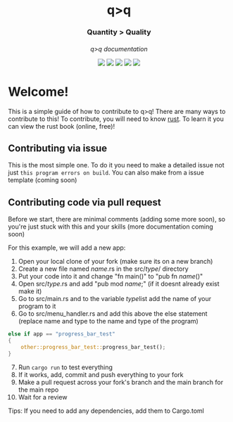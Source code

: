 <p align="center">
 <h1 align="center">q>q</h1>
 <h3 align="center">Quantity > Quality</h3>
 <h6 align="center">q>q documentation</p>
  <p align="center">
    <img src="https://img.shields.io/github/repo-size/unstable-errors/q-q?style=for-the-badge"/>
    <img src="https://img.shields.io/github/languages/top/unstable-errors/q-q?style=for-the-badge"/>
    <img src="https://img.shields.io/github/downloads/unstable-errors/q-q/total?style=for-the-badge"/>
    <img src="https://img.shields.io/github/workflow/status/unstable-errors/q-q/Rust?style=for-the-badge"/>
    <img src="https://img.shields.io/github/commit-activity/m/unstable-errors/q-q?style=for-the-badge"/>
  </p>

# Welcome!
This is a simple guide of how to contribute to q>q! There are many ways to contribute to this!
To contribute, you will need to know [rust](https://rust-lang.org). To learn it you can view the rust book (online, free)!

## Contributing via issue
This is the most simple one. To do it you need to make a detailed issue not just `this program errors on build`. You can also make from a issue template (coming soon)

## Contributing code via pull request
Before we start, there are minimal comments (adding some more soon), so you're just stuck with this and your skills (more documentation coming soon)

For this example, we will add a new app:

1. Open your local clone of your fork (make sure its on a new branch)
2. Create a new file named *name*.rs in the src/*type*/ directory
3. Put your code into it and change "fn main()" to "pub fn *name*()"
4. Open src/*type*.rs and add "pub mod *name*;" (if it doesnt already exist make it)
5. Go to src/main.rs and to the variable *type*list add the name of your program to it
6. Go to src/menu_handler.rs and add this above the else statement (replace name and type to the name and type of the program)
```rust
else if app == "progress_bar_test"
{
    other::progress_bar_test::progress_bar_test();
}
```
7. Run `cargo run` to test everything
8. If it works, add, commit and push everything to your fork
9. Make a pull request across your fork's branch and the main branch for the main repo
10. Wait for a review

Tips:
If you need to add any dependencies, add them to Cargo.toml
